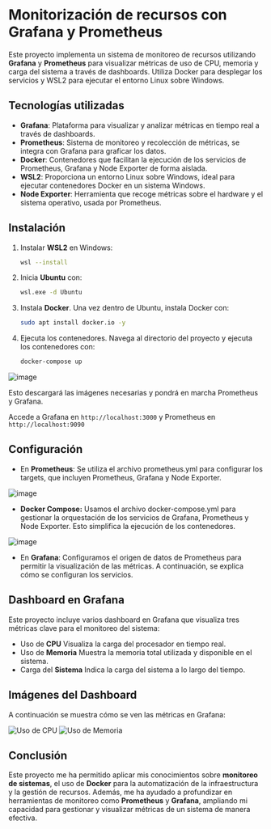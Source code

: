 # Monitorización de recursos con Grafana y Prometheus

Este proyecto implementa un sistema de monitoreo de recursos utilizando **Grafana** y **Prometheus** para visualizar métricas de uso de CPU, memoria y carga del sistema a través de dashboards. Utiliza Docker para desplegar los servicios y WSL2 para ejecutar el entorno Linux sobre Windows.  

  
## Tecnologías utilizadas

- **Grafana**: Plataforma para visualizar y analizar métricas en tiempo real a través de dashboards.
- **Prometheus**: Sistema de monitoreo y recolección de métricas, se integra con Grafana para graficar los datos.
- **Docker**: Contenedores que facilitan la ejecución de los servicios de Prometheus, Grafana y Node Exporter de forma aislada.
- **WSL2**: Proporciona un entorno Linux sobre Windows, ideal para ejecutar contenedores Docker en un sistema Windows.
- **Node Exporter**: Herramienta que recoge métricas sobre el hardware y el sistema operativo, usada por Prometheus.


## Instalación

1. Instalar **WSL2** en Windows:
   ```bash
   wsl --install
   ```
2. Inicia **Ubuntu** con:
   ```bash
   wsl.exe -d Ubuntu
   ```
4. Instala **Docker**. Una vez dentro de Ubuntu, instala Docker con: 
   ```bash
   sudo apt install docker.io -y
   ```
5. Ejecuta los contenedores. Navega al directorio del proyecto y ejecuta los contenedores con: 
   ```bash
   docker-compose up
   ```
![image](https://github.com/user-attachments/assets/541189cb-6b23-4daa-97d7-43965a09d685)  


Esto descargará las imágenes necesarias y pondrá en marcha Prometheus y Grafana.  

  
Accede a Grafana en ```http://localhost:3000``` y Prometheus en ```http://localhost:9090```  


## Configuración

- En **Prometheus**: Se utiliza el archivo prometheus.yml para configurar los targets, que incluyen Prometheus, Grafana y Node Exporter.
  
![image](https://github.com/user-attachments/assets/116a7060-c608-4f19-83b3-3fa2ba2a5305)

- **Docker Compose:** Usamos el archivo docker-compose.yml para gestionar la orquestación de los servicios de Grafana, Prometheus y Node Exporter. Esto simplifica la ejecución de los contenedores.

![image](https://github.com/user-attachments/assets/ce152a7a-033f-4606-8d12-e771ea405775)  


- En **Grafana**: Configuramos el origen de datos de Prometheus para permitir la visualización de las métricas. A continuación, se explica cómo se configuran los servicios.

  
## Dashboard en Grafana

Este proyecto incluye varios dashboard en Grafana que visualiza tres métricas clave para el monitoreo del sistema:  


- Uso de **CPU** Visualiza la carga del procesador en tiempo real.
- Uso de **Memoria** Muestra la memoria total utilizada y disponible en el sistema.
- Carga del **Sistema** Indica la carga del sistema a lo largo del tiempo.


## Imágenes del Dashboard

A continuación se muestra cómo se ven las métricas en Grafana:

![Uso de CPU](https://github.com/user-attachments/assets/1dd04719-0eba-4628-ae78-945c213dd91e)
![Uso de Memoria](https://github.com/user-attachments/assets/00deda92-1feb-4e45-a72b-f562e0bbd69b)  


## Conclusión

Este proyecto me ha permitido aplicar mis conocimientos sobre **monitoreo de sistemas**, el uso de **Docker** para la automatización de la infraestructura y la gestión de recursos. Además, me ha ayudado a profundizar en herramientas de monitoreo como **Prometheus** y **Grafana**, ampliando mi capacidad para gestionar y visualizar métricas de un sistema de manera efectiva. 

